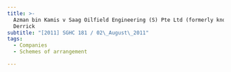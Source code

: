 ```yaml
---
title: >-
  Azman bin Kamis v Saag Oilfield Engineering (S) Pte Ltd (formerly known as
  Derrick
subtitle: "[2011] SGHC 181 / 02\_August\_2011"
tags:
  - Companies
  - Schemes of arrangement

---
```


